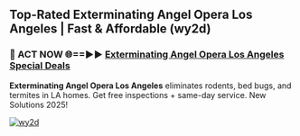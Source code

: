 ## Top-Rated Exterminating Angel Opera Los Angeles | Fast & Affordable (wy2d)

<h3>🐜 ACT NOW 🌐==►► <a href="https://tinyurl.com/2dysvsjj" rel="nofollow">Exterminating Angel Opera Los Angeles Special Deals</a></h3>

**Exterminating Angel Opera Los Angeles** eliminates rodents, bed bugs, and termites in LA homes. Get free inspections + same-day service. New Solutions 2025!

[![wy2d](https://i.imgur.com/JCYaghj.jpeg)](https://tinyurl.com/2dysvsjj)